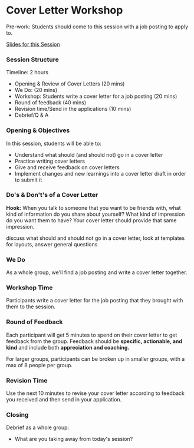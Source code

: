 # Cover Letter Workshop

Pre-work: Students should come to this session with a job posting to apply to.

[Slides for this Session](https://docs.google.com/presentation/d/1gr5kqncOEohAaWbbPQ1Oq4AMBH60JKKiWZtQU3qBk5U/edit?usp=sharing)

### Session Structure

Timeline: 2 hours

* Opening & Review of Cover Letters (20 mins)
* We Do: (20 mins)
* Workshop: Students write a cover letter for a job posting (20 mins)
* Round of feedback (40 mins)
* Revision time/Send in the applications (10 mins)
* Debrief/Q & A

### Opening & Objectives
In this session, students will be able to:

* Understand what should (and should not) go in a cover letter
* Practice writing cover letters
* Give and receive feedback on cover letters
* Implement changes and new learnings into a cover letter draft in order to submit it

### Do's & Don't's of a Cover Letter
**Hook:** When you talk to someone that you want to be friends with, what kind of information do you share about yourself? What kind of impression do you want them to have? Your cover letter should provide that same impression. 

discuss what should and should not go in a cover letter, look at templates for layouts, answer general questions


### We Do
As a whole group, we'll find a job posting and write a cover letter together. 

### Workshop Time
Participants write a cover letter for the job posting that they brought with them to the session. 

### Round of Feedback
Each participant will get 5 minutes to spend on their cover letter to get feedback from the group. Feedback should be **specific, actionable, and kind** and include both **appreciation and coaching.** 

For larger groups, participants can be broken up in smaller groups, with a max of 8 people per group.

### Revision Time
Use the next 10 minutes to revise your cover letter according to feedback you received and then send in your application.

### Closing
Debrief as a whole group:

* What are you taking away from today's session?
